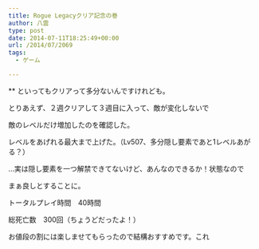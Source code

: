 ```yaml
---
title: Rogue Legacyクリア記念の巻
author: 八雲
type: post
date: 2014-07-11T18:25:49+00:00
url: /2014/07/2069
tags:
  - ゲーム

---
```

** といってもクリアって多分ないんですけれども。
  
とりあえず、２週クリアして３週目に入って、敵が変化しないで
  
敵のレベルだけ増加したのを確認した。
  
レベルをあげれる最大まで上げた。（Lv507、多分隠し要素であと1レベルあがる？）
  
…実は隠し要素を一つ解禁できてないけど、あんなのできるか！状態なので
  
まぁ良しとすることに。

トータルプレイ時間　40時間
  
総死亡数　300回（ちょうどだったよ！）

お値段の割には楽しませてもらったので結構おすすめです。これ
